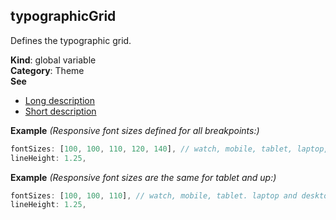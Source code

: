 <a name="typographicGrid"></a>

## typographicGrid
Defines the typographic grid.

**Kind**: global variable  
**Category**: Theme  
**See**

- [Long description](https://bit.ly/3pew04j)
- [Short description](https://bit.ly/2IoeYjt)

**Example** *(Responsive font sizes defined for all breakpoints:)*  
```js
fontSizes: [100, 100, 110, 120, 140], // watch, mobile, tablet, laptop, desktop
lineHeight: 1.25,
```
**Example** *(Responsive font sizes are the same for tablet and up:)*  
```js
fontSizes: [100, 100, 110], // watch, mobile, tablet. laptop and desktop will have the font size defined for tablet.
lineHeight: 1.25,
```
